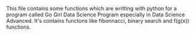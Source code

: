 This file contains some functions which are writting with python for a program called Go Girl Data Science Program especially in Data Science Advanced.
It's contains functons like fibonnacci, binary search and f(g(x)) functions.
